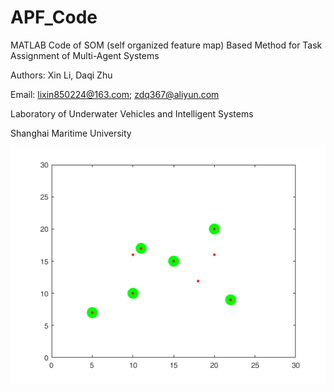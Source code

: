 # APF_Code

MATLAB Code of SOM (self organized feature map) Based Method for Task Assignment of Multi-Agent Systems

Authors: Xin Li, Daqi Zhu

Email: lixin850224@163.com; zdq367@aliyun.com

Laboratory of Underwater Vehicles and Intelligent Systems

Shanghai Maritime University

<!-- more -->

<!-- ![SOM-1](som-1.png) -->
![SOM-2](som-2.png)



